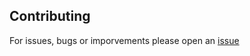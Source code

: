 ## Contributing

For issues, bugs or imporvements please open an [issue](https://github.com/andreymatin/html-initial-bundle/issues/new)

